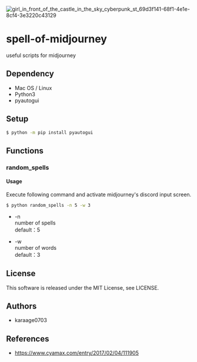 ![girl_in_front_of_the_castle_in_the_sky_cyberpunk_st_69d3f141-68f1-4e1e-8cf4-3e3220c43129](https://user-images.githubusercontent.com/5562157/184517095-7fc7792a-73f2-4358-bd13-fdb33549f109.jpg)

# spell-of-midjourney

useful scripts for midjourney

## Dependency

- Mac OS / Linux
- Python3
- pyautogui

## Setup

```sh
$ python -m pip install pyautogui
```

## Functions
### random_spells
#### Usage
Execute following command and activate midjourney's discord input screen.

```sh
$ python random_spells -n 5 -w 3
```

* -n<br>
number of spells<br>
default：5

* -w<br>
number of words<br>
default：3


## License
This software is released under the MIT License, see LICENSE.

## Authors
- karaage0703

## References
- https://www.cyamax.com/entry/2017/02/04/111905
